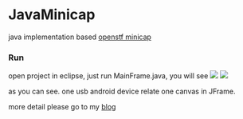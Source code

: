 # JavaMinicap
java implementation based <a href="https://github.com/openstf/minicap">openstf minicap</a>
### Run
open project in eclipse, just run MainFrame.java, you will see
<img src="http://wx3.sinaimg.cn/mw690/a5e2541bgy1fch2s4afxsj21kw16oe6y.jpg"/>
<img src="http://wx4.sinaimg.cn/mw690/a5e2541bgy1fch2t7rxckj21kw16o4qp.jpg"/>

as you can see. one usb android device relate one canvas in JFrame.

more detail please go to my <a href="http://larryzhuo.github.io/2016/12/08/20170206/">blog</a>
